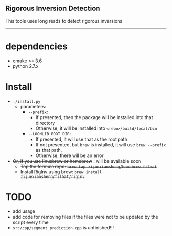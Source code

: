 Rigorous Inversion Detection
---

This tools uses long reads to detect rigorous inversions

---

# dependencies

* cmake >= 3.6
* python 2.7.x

# Install

* `./install.py`
    * parameters:
        * `--prefix`:
            * If presented, then the package will be installed into that directory
            * Otherwise, it will be installed into `<repo>/build/local/bin`
        * `--LOONLIB_ROOT_DIR`:
            * If presented, it will use that as the root path
            * If not presented, but `brew` is installed, it will use `brew --prefix` as that path.
            * Otherwise, there will be an error
* ~~Or, if you use linuxbrew or homebrew~~ : will be available soon
    * ~~Tap the formula repo: `brew tap zijuexiansheng/homebrew-filbat`~~
    * ~~Install RigInv using brew: `brew install zijuexiansheng/filbat/riginv`~~

# TODO

* add usage
* add code for removing files if the files were not to be updated by the script every time
* `src/cpp/segment_prediction.cpp` is unfinished!!!
